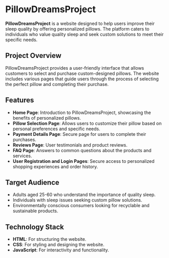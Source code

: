 # PillowDreamsProject

**PillowDreamsProject** is a website designed to help users improve their sleep quality by offering personalized pillows. The platform caters to individuals who value quality sleep and seek custom solutions to meet their specific needs.

## Project Overview

PillowDreamsProject provides a user-friendly interface that allows customers to select and purchase custom-designed pillows. The website includes various pages that guide users through the process of selecting the perfect pillow and completing their purchase.

## Features

- **Home Page**: Introduction to PillowDreamsProject, showcasing the benefits of personalized pillows.
- **Pillow Selection Page**: Allows users to customize their pillow based on personal preferences and specific needs.
- **Payment Details Page**: Secure page for users to complete their purchases.
- **Reviews Page**: User testimonials and product reviews.
- **FAQ Page**: Answers to common questions about the products and services.
- **User Registration and Login Pages**: Secure access to personalized shopping experiences and order history.

## Target Audience

- Adults aged 25-60 who understand the importance of quality sleep.
- Individuals with sleep issues seeking custom pillow solutions.
- Environmentally conscious consumers looking for recyclable and sustainable products.

## Technology Stack

- **HTML**: For structuring the website.
- **CSS**: For styling and designing the website.
- **JavaScript**: For interactivity and functionality.
